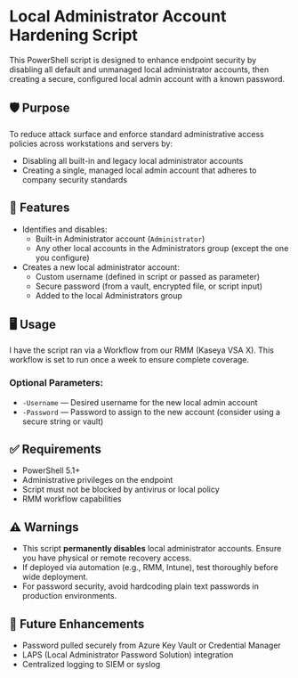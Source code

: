 # Local Administrator Account Hardening Script

This PowerShell script is designed to enhance endpoint security by disabling all default and unmanaged local administrator accounts, then creating a secure, configured local admin account with a known password.

## 🛡️ Purpose

To reduce attack surface and enforce standard administrative access policies across workstations and servers by:
- Disabling all built-in and legacy local administrator accounts
- Creating a single, managed local admin account that adheres to company security standards

## 🔧 Features

- Identifies and disables:
  - Built-in Administrator account (`Administrator`)
  - Any other local accounts in the Administrators group (except the one you configure)
- Creates a new local administrator account:
  - Custom username (defined in script or passed as parameter)
  - Secure password (from a vault, encrypted file, or script input)
  - Added to the local Administrators group

## 🖥️ Usage

I have the script ran via a Workflow from our RMM (Kaseya VSA X). This workflow is set to run once a week to ensure complete coverage. 

### Optional Parameters:
- `-Username` — Desired username for the new local admin account
- `-Password` — Password to assign to the new account (consider using a secure string or vault)

## ✅ Requirements

- PowerShell 5.1+
- Administrative privileges on the endpoint
- Script must not be blocked by antivirus or local policy
- RMM workflow capabilities

## ⚠️ Warnings

- This script **permanently disables** local administrator accounts. Ensure you have physical or remote recovery access.
- If deployed via automation (e.g., RMM, Intune), test thoroughly before wide deployment.
- For password security, avoid hardcoding plain text passwords in production environments.

## 📌 Future Enhancements

- Password pulled securely from Azure Key Vault or Credential Manager
- LAPS (Local Administrator Password Solution) integration
- Centralized logging to SIEM or syslog

